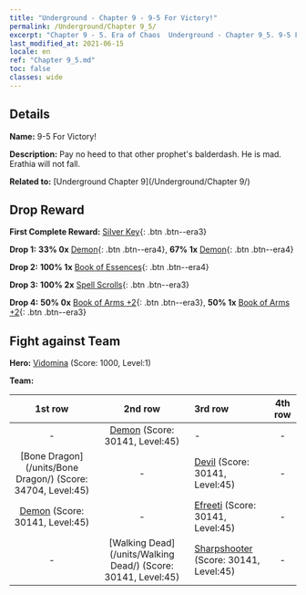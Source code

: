 ```yaml
---
title: "Underground - Chapter 9 - 9-5 For Victory!"
permalink: /Underground/Chapter 9_5/
excerpt: "Chapter 9 - 5. Era of Chaos  Underground - Chapter 9_5. 9-5 For Victory!"
last_modified_at: 2021-06-15
locale: en
ref: "Chapter 9_5.md"
toc: false
classes: wide
---
```


## Details

 **Name:** 9-5 For Victory!

 **Description:** Pay no heed to that other prophet's balderdash. He is mad. Erathia will not fall.

 **Related to:** [Underground Chapter 9](/Underground/Chapter 9/)

## Drop Reward

 **First Complete Reward:** [Silver Key](/Items/con_693/){: .btn .btn--era3}

 **Drop 1:** **33% 0x** [Demon](/Items/unt_229/){: .btn .btn--era4}, **67% 1x** [Demon](/Items/unt_229/){: .btn .btn--era4}

 **Drop 2:** **100% 1x** [Book of Essences](/Items/mat_39/){: .btn .btn--era4}

 **Drop 3:** **100% 2x** [Spell Scrolls](/Items/con_694/){: .btn .btn--era3}

 **Drop 4:** **50% 0x** [Book of Arms +2](/Items/mat_32/){: .btn .btn--era3}, **50% 1x** [Book of Arms +2](/Items/mat_32/){: .btn .btn--era3}


## Fight against Team
 **Hero:** [Vidomina](/heroes/Vidomina/) (Score: 1000, Level:1)

 **Team:**


  | 1st row | 2nd row | 3rd row | 4th row |
  |:----:|:----:|:----|:----:|
  | - | [Demon](/units/Demon/) (Score: 30141, Level:45)  | - | - |
  | [Bone Dragon](/units/Bone Dragon/) (Score: 34704, Level:45)  | - | [Devil](/units/Devil/) (Score: 30141, Level:45)  | - |
  | [Demon](/units/Demon/) (Score: 30141, Level:45)  | - | [Efreeti](/units/Efreeti/) (Score: 30141, Level:45)  | - |
  | - | [Walking Dead](/units/Walking Dead/) (Score: 30141, Level:45)  | [Sharpshooter](/units/Sharpshooter/) (Score: 30141, Level:45)  | - |


